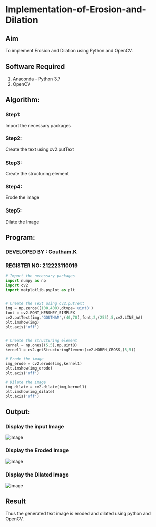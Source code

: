 # Implementation-of-Erosion-and-Dilation
## Aim
To implement Erosion and Dilation using Python and OpenCV.
## Software Required
1. Anaconda - Python 3.7
2. OpenCV
## Algorithm:
### Step1:
Import the necessary packages

### Step2:
Create the text using cv2.putText

### Step3:
Create the structuring element

### Step4:
Erode the image

### Step5:
Dilate the Image
 
## Program:
### DEVELOPED BY : Goutham.K
### REGISTER NO: 212223110019


``` Python
# Import the necessary packages
import numpy as np
import cv2
import matplotlib.pyplot as plt


# Create the Text using cv2.putText
img = np.zeros((100,400),dtype='uint8')
font = cv2.FONT_HERSHEY_SIMPLEX
cv2.putText(img,'GOUTHAM',(40,70),font,2,(255),5,cv2.LINE_AA)
plt.imshow(img)
plt.axis('off')


# Create the structuring element
kernel = np.ones((5,5),np.uint8)
kernel1 = cv2.getStructuringElement(cv2.MORPH_CROSS,(5,5))

# Erode the image
img_erode = cv2.erode(img,kernel1)
plt.imshow(img_erode)
plt.axis('off')

# Dilate the image
img_dilate = cv2.dilate(img,kernel1)
plt.imshow(img_dilate)
plt.axis('off')

```
## Output:

### Display the input Image

![image](https://github.com/Goutham2306/erosion--dilation/assets/138971154/0e785e91-802e-48c1-9631-6ceb791beccd)


### Display the Eroded Image

![image](https://github.com/Goutham2306/erosion--dilation/assets/138971154/fcfea862-87c5-4ae9-ba23-05ca6af23714)


### Display the Dilated Image


![image](https://github.com/Goutham2306/erosion--dilation/assets/138971154/c91a9101-e88a-4ca5-8e6c-da4b0eb705b7)




## Result
Thus the generated text image is eroded and dilated using python and OpenCV.
